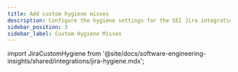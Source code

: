```yaml
---
title: Add custom hygiene misses
description: Configure the hygiene settings for the SEI Jira integration.
sidebar_position: 3
sidebar_label: Custom Hygiene Misses
---
```


import JiraCustomHygiene from '@site/docs/software-engineering-insights/shared/integrations/jira-hygiene.mdx';

<JiraCustomHygiene />